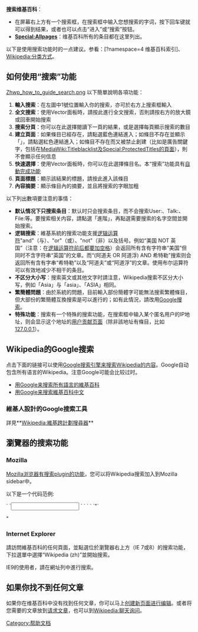 **搜索维基百科**：

  - 在屏幕右上方有一个搜索框，在搜索框中输入您想搜索的字词，按下回车键就可以得到结果，或者也可以点击“进入”或“搜索”按钮。
  - **[Special:Allpages](https://zh.wikipedia.org/wiki/Special:Allpages "wikilink")**：维基百科所有的条目都在这里列出。

以下是使用搜索功能时的一点建议。参看：<span class="plainlinks">\[?namespace=4
维基百科索引\]</span>、[Wikipedia:分类方式](https://zh.wikipedia.org/wiki/Wikipedia:分类方式 "wikilink")。

## 如何使用“搜索”功能

[Zhwp_how_to_guide_search.png](https://zh.wikipedia.org/wiki/File:Zhwp_how_to_guide_search.png "fig:Zhwp_how_to_guide_search.png")
以下簡單說明各項功能：

1.  **輸入搜索**：在左圖中1號位置輸入你的搜索，亦可於右方上搜索框輸入
2.  **全文搜索**：使用Vector面板時，請按此進行全文搜索，否則請按右方的放大鏡或回車開始搜索
3.  **搜索分頁**：你可以在此選擇閱讀下一頁的結果，或是選擇每頁顯示搜索的數目
4.  **建立頁面**：如果條目已經存在，請點選藍色連結進入；如條目不存在並顯示「」，請點選紅色連結進入；如條目不存在而又被禁止創建（比如是廣告關鍵字，包括在[MediaWiki:Titleblacklist及](https://zh.wikipedia.org/wiki/MediaWiki:Titleblacklist "wikilink")[Special:ProtectedTitles的頁面](https://zh.wikipedia.org/wiki/Special:ProtectedTitles "wikilink")），則不會顯示任何信息
5.  **快速選擇**：使用Vector面板時，你可以在此選擇條目名。本“搜索”功能具有[自動完成功能](https://zh.wikipedia.org/wiki/自動完成 "wikilink")
6.  **頁面標題**：顯示該結果的標題，請按此進入該條目
7.  **內容摘要**：顯示條目內的摘要，並且將搜索的字眼加粗

以下列出數項要注意的事情：

  - **默认情况下只搜索条目**：默认时只会搜索条目，而不会搜索User:、Talk:、File:等。要搜索相关内容，請點選「進階」，再點選需要搜索的名字空間並開始搜索。
  - **逻辑搜索**：維基系統的搜索功能支援[逻辑运算符](../Page/逻辑运算符.md "wikilink")"and"（与）、"or"（或）、"not"（非）以及括号。例如“美国
    NOT
    英国”（注意：在[逻辑运算符前后都要加空格](../Page/逻辑运算符.md "wikilink")）会返回所有含有字符串“美国”但同时不含字符串“英国”的文章。而“(阿道夫
    OR 阿道浮) AND
    希特勒”搜索则会返回所有含有字串“希特勒”以及“阿道夫”或“阿道浮”的文章。使用布尔运算符可以有效地减少不相干的条目。
  - **不区分大小写**：搜索英文或其他文字时請注意，Wikipedia搜索不区分大小写，例如「Asia」与「asia」、「ASIA」相同。
  - **繁簡體問題**：由於系統的問題，目前輸入部份簡體字可能無法搜索繁體條目，但大部份的繁簡體互換搜索是可以進行的；如有此情況，請改用[Google搜索](https://zh.wikipedia.org/wiki/google: "wikilink")。
  - **特殊功能**：搜索有一个特殊的搜索功能，在搜索框中输入某个匿名用户的IP地址，则会显示这个地址的[用户贡献页面](https://zh.wikipedia.org/wiki/help:用户贡献页面 "wikilink")（除非該地址有條目，比如[127.0.0.1](https://zh.wikipedia.org/wiki/127.0.0.1 "wikilink")）。

## Wikipedia的Google搜索

点击下面的链接可以使用[Google搜索引擎来搜索Wikipedia的内容](../Page/Google.md "wikilink")。Google自动包含所有语言的Wikipedia。注意Google可能会比较过时。

  - [用Google来搜索所有語言的維基百科](http://www.google.com/custom?sa=Google+Search&domains=wikipedia.org&sitesearch=wikipedia.org)
  - [用Google来搜索維基百科中文](http://www.google.com/custom?sa=Google+Search&domains=zh.wikipedia.org&sitesearch=zh.wikipedia.org)

### 維基人設計的Google搜索工具

詳見**[Wikipedia:維基跨計劃搜尋器](https://zh.wikipedia.org/wiki/Wikipedia:維基跨計劃搜尋器 "wikilink")**

## 瀏覽器的搜索功能

### Mozilla

[Mozilla浏览器有搜索plugin的功能](https://zh.wikipedia.org/wiki/Mozilla浏览器 "wikilink")，您可以将Wikipedia搜索加入到Mozilla
sidebar中。

以下是一个代码范例:

<search
   name="中文Wikipedia"
   description="自由的Wikipedia百科全书 - 中文版"
   method="GET"
   searchForm= "http://zh.wikipedia.org"
   action = "http://zh.wikipedia.org/w/wiki.phtml"
  >
` `<input name="search" user>
` `<inputnext name="offset" factor="20">
` `<inputprev name="offset" factor="20">
<INTERPRET
 browserResultType = "result"
        resultListStart = "Article title matches"
        resultListEnd = <nowiki>`"`

</ol>

"</nowiki>

### Internet Explorer

請訪問維基百科的任何頁面，並點選位於瀏覽器右上方（IE 7或8）的搜索功能，下拉選單中選擇“Wikipedia (zh)”並開始搜索。

IE9的使用者，請在網址列中進行搜索。

## 如果你找不到任何文章

如果你在维基百科中没有找到任何文章，你可以马上[创建新页面进行编辑](https://zh.wikipedia.org/wiki/help:如何创建新页面 "wikilink")。或者将您需要的文章放到[请求文章](https://zh.wikipedia.org/wiki/wikipedia:请求文章 "wikilink")，也可以到[Wikipedia:聊天询问](https://zh.wikipedia.org/wiki/Wikipedia:聊天 "wikilink")。

[Category:帮助文档](https://zh.wikipedia.org/wiki/Category:帮助文档 "wikilink")